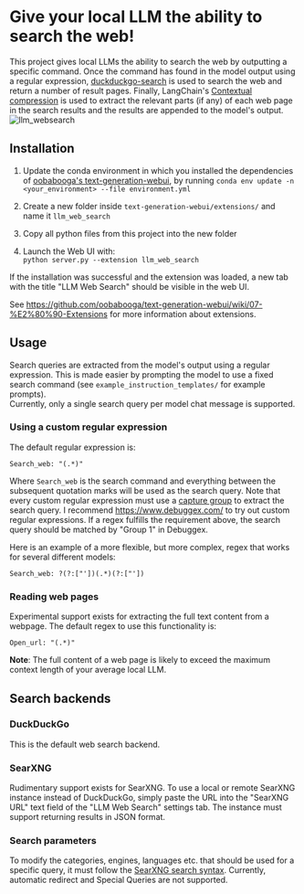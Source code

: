# Give your local LLM the ability to search the web!
This project gives local LLMs the ability to search the web by outputting a specific
command. Once the command has found in the model output using a regular expression, [duckduckgo-search](https://pypi.org/project/duckduckgo-search/)
is used to search the web and return a number of result pages. Finally, LangChain's [Contextual compression](https://python.langchain.com/docs/modules/data_connection/retrievers/contextual_compression/)
is used to extract the relevant parts (if any) of each web page in the search results and the results are appended to the model's
output.
![llm_websearch](https://github.com/mamei16/LLM_Web_search/assets/25900898/f9d2d83c-e3cf-4f69-91c2-e9c3fe0b7d89)
## Installation

1. Update the conda environment in which you installed the dependencies of 
[oobabooga's text-generation-webui](https://github.com/oobabooga/text-generation-webui),
by running `conda env update -n <your_environment> --file environment.yml`

2. Create a new folder inside `text-generation-webui/extensions/` and name it `llm_web_search` 
2. Copy all python files from this project into the new folder
3. Launch the Web UI with:  
```python server.py --extension llm_web_search```

If the installation was successful and the extension was loaded, a new tab with the 
title "LLM Web Search" should be visible in the web UI.

See https://github.com/oobabooga/text-generation-webui/wiki/07-%E2%80%90-Extensions for more
information about extensions.

## Usage

Search queries are extracted from the model's output using a regular expression. This is made easier by prompting the model
to use a fixed search command (see `example_instruction_templates/` for example prompts).   
Currently, only a single search query per model chat message is supported.

### Using a custom regular expression
The default regular expression is:  
```regexp
Search_web: "(.*)"
```
Where `Search_web` is the search command and everything between the subsequent quotation marks
will be used as the search query. Note that every custom regular expression must use a
[capture group](https://www.regular-expressions.info/brackets.html) to extract the search
query. I recommend https://www.debuggex.com/ to try out custom regular expressions. If a regex
fulfills the requirement above, the search query should be matched by "Group 1" in Debuggex.

Here is an example of a more flexible, but more complex, regex that works for several
different models:
```regexp
Search_web: ?(?:["'])(.*)(?:["'])
```
### Reading web pages
Experimental support exists for extracting the full text content from a webpage. The default regex to use this
functionality is:
```regexp
Open_url: "(.*)"
```
**Note**: The full content of a web page is likely to exceed the maximum context length of your average local LLM.
## Search backends

### DuckDuckGo
This is the default web search backend.

### SearXNG

Rudimentary support exists for SearXNG. To use a local or remote 
SearXNG instance instead of DuckDuckGo, simply paste the URL into the 
"SearXNG URL" text field of the "LLM Web Search" settings tab. The instance must support
returning results in JSON format.

### Search parameters
To modify the categories, engines, languages etc. that should be used for a
specific query, it must follow the
[SearXNG search syntax](https://docs.searxng.org/user/search-syntax.html). Currently, 
automatic redirect and Special Queries are not supported.